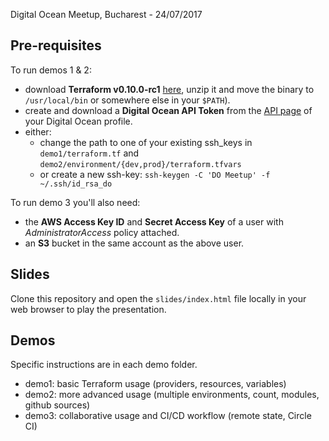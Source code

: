 Digital Ocean Meetup, Bucharest - 24/07/2017
## Pre-requisites
To run demos 1 & 2:
* download **Terraform v0.10.0-rc1** [here](https://releases.hashicorp.com/terraform/0.10.0-rc1/), unzip it and move the binary to `/usr/local/bin` or somewhere else in your `$PATH`).
* create and download a **Digital Ocean API Token** from the [API page](https://cloud.digitalocean.com/settings/api/tokens) of your Digital Ocean profile.
* either:
  * change the path to one of your existing ssh_keys in `demo1/terraform.tf` and `demo2/environment/{dev,prod}/terraform.tfvars`
  * or create a new ssh-key: `ssh-keygen -C 'DO Meetup' -f ~/.ssh/id_rsa_do`

To run demo 3 you'll also need:
* the **AWS Access Key ID** and **Secret Access Key** of a user with _AdministratorAccess_ policy attached.
* an **S3** bucket in the same account as the above user.

## Slides
Clone this repository and open the `slides/index.html` file locally in your web browser to play the presentation.

## Demos
Specific instructions are in each demo folder.
* demo1: basic Terraform usage (providers, resources, variables)
* demo2: more advanced usage (multiple environments, count, modules, github sources)
* demo3: collaborative usage and CI/CD workflow (remote state, Circle CI)
